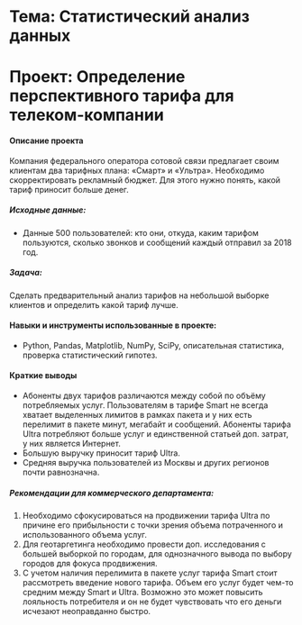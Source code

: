 # Тема:  Статистический анализ данных

# Проект: Определение перспективного тарифа для телеком-компании

#### Описание проекта 
Компания федерального оператора сотовой связи предлагает своим клиентам два тарифных плана: «Смарт» и «Ультра». Необходимо скорректировать рекламный бюджет. Для этого нужно понять, какой тариф приносит больше денег.

##### Исходные данные:

* Данные 500 пользователей: кто они, откуда, каким тарифом пользуются, сколько звонков и сообщений каждый отправил за 2018 год.

##### Задача:
Сделать предварительный анализ тарифов на небольшой выборке клиентов и определить какой тариф лучше.
 

#### Навыки и инструменты использованные в проекте:
* Python, Pandas, Matplotlib, NumPy, SciPy, описательная статистика, проверка статистический гипотез.



#### Краткие выводы
* Абоненты двух тарифов различаются между собой по объёму потребляемых услуг. Пользователям в тарифе Smart не всегда хватает выделенных лимитов в рамках пакета и у них есть перелимит в пакете минут, мегабайт и сообщений. Абоненты тарифа Ultra потребляют больше услуг и единственной статьей доп. затрат, у них является Интернет.
* Большую выручку приносит тариф Ultra.
* Средняя выручка пользователей из Москвы и других регионов почти равнозначна.


##### Рекомендации для коммерческого департамента:

1. Необходимо сфокусироваться на продвижении тарифа Ultra по причине его прибыльности с точки зрения объема потраченного и использованного объема услуг.
2. Для геотаргетинга необходимо провести доп. исследования с большей выборкой по городам, для однозначного вывода по выбору городов для фокуса продвижения.
3. С учетом наличия перелимита в пакете услуг тарифа Smart стоит рассмотреть введение нового тарифа. Объем его услуг будет чем-то средним между Smart и Ultra. Возможно это может повысить лояльность потребителя и он не будет чувствовать что его деньги исчезают неоправданно быстро.